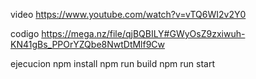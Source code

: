 video
https://www.youtube.com/watch?v=vTQ6WI2v2Y0

codigo
https://mega.nz/file/qjBQBILY#GWyOsZ9zxiwuh-KN41gBs_PPOrYZQbe8NwtDtMlf9Cw


ejecucion
npm install
npm run build
npm run start

